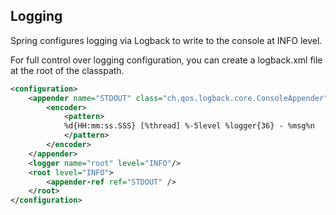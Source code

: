 ## Logging

Spring configures logging via Logback to write to the console at INFO level.

For full control over logging configuration, you can create a logback.xml file at the root of the classpath.

```xml
<configuration>
    <appender name="STDOUT" class="ch.qos.logback.core.ConsoleAppender">
        <encoder>
            <pattern>
            %d{HH:mm:ss.SSS} [%thread] %-5level %logger{36} - %msg%n
            </pattern>
        </encoder>
    </appender>
    <logger name="root" level="INFO"/>
    <root level="INFO">
        <appender-ref ref="STDOUT" />
    </root>
</configuration>
```
